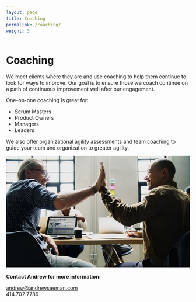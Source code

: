 ```yaml
---
layout: page
title: Coaching
permalink: /coaching/
weight: 3
---
```


# **Coaching**

We meet clients where they are and use coaching to help them continue to look for ways to improve.
Our goal is to ensure those we coach continue on a path of continuous improvement well after our engagement.

One-on-one coaching is great for:
* Scrum Masters
* Product Owners
* Managers
* Leaders

We also offer organizational agility assessments and team coaching to guide your team and organization to greater agility.

<div class="row justify-content-center align-items-center p-4">
    <img src="../assets/img/achievement-agreement-business-caucasian_small.jpg" alt="{{ site.title }}" class="wow animated zoomIn" data-wow-delay=".1s" />
    <div class="col-lg-4 col-md-6 text-center mt-4">
        <p><b>Contact Andrew for more information: </b></p>
        <p><a href="mailto:andrew@andrewsaeman.com">andrew@andrewsaeman.com</a><br />414.702.7786</p>
  </div>
</div>